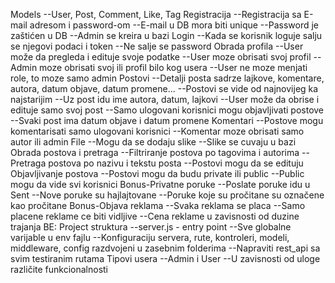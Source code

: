 Models
--User, Post, Comment, Like, Tag
Registracija
--Registracija sa E-mail adresom i password-om
--E-mail u DB mora biti unique
--Password je zaštićen u DB
--Admin se kreira u bazi
Login
--Kada se korisnik loguje salju se njegovi podaci i token
--Ne salje se password
Obrada profila
--User može da pregleda i edituje svoje podatke
--User moze obrisati svoj profil
--Admin moze obrisati svoj ili profil bilo kog usera
--User ne moze menjati role, to moze samo admin
Postovi
--Detalji posta sadrze lajkove, komentare, autora, datum objave, datum promene...
--Postovi se vide od najnovijeg ka najstarijim
--Uz post idu ime autora, datum, lajkovi
--User može da obrise i edituje samo svoj post
--Samo ulogovani korisnici mogu objavljivati postove
--Svaki post ima datum objave i datum promene
Komentari
--Postove mogu komentarisati samo ulogovani korisnici
--Komentar moze obrisati samo autor ili admin
File
--Mogu da se dodaju slike
--Slike se cuvaju u bazi
Obrada postova i pretraga
--Filtriranje postova po tagovima i autorima
--Pretraga postova po nazivu i tekstu posta
--Postovi mogu da se edituju
Objavljivanje postova
--Postovi mogu da budu private ili public
--Public mogu da vide svi korisnici
Bonus-Privatne poruke
--Poslate poruke idu u Sent
--Nove poruke su hajlajtovane
--Poruke koje su pročitane su označene kao pročitane
Bonus-Objava reklama
--Svaka reklama se placa
--Samo placene reklame ce biti vidljive
--Cena reklame u zavisnosti od duzine trajanja
BE: Project struktura
--server.js - entry point
--Sve globalne varijable u env fajlu
--Konfiguraciju servera, rute, kontroleri, modeli, middleware, config razdvojeni u zasebnim folderima
--Napraviti rest_api sa svim testiranim rutama
Tipovi usera
--Admin i User
--U zavisnosti od uloge različite funkcionalnosti